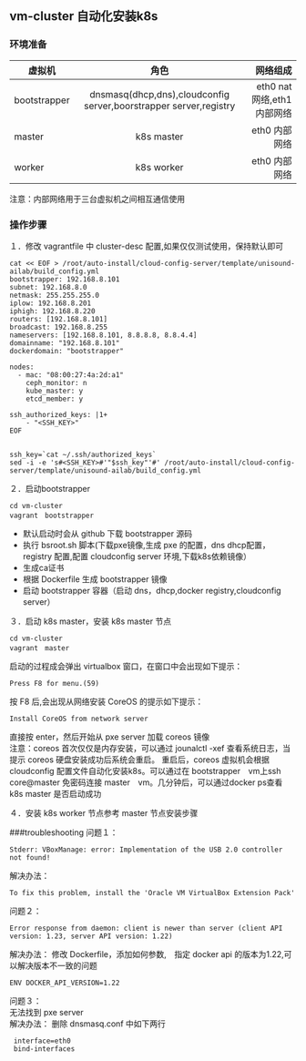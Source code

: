 ## vm-cluster 自动化安装k8s
### 环境准备

| 虚拟机        | 角色       　|网络组成　|
| ------------- |:-------------:| ----:|
| bootstrapper  | dnsmasq(dhcp,dns),cloudconfig server,boorstrapper server,registry|eth0 nat网络,eth1内部网络 |
| master        | k8s master      |eth0 内部网络|
| worker        | k8s worker     |eth0 内部网络|

注意：内部网络用于三台虚拟机之间相互通信使用

### 操作步骤

１．修改 vagrantfile 中 cluster-desc 配置,如果仅仅测试使用，保持默认即可
```
cat << EOF > /root/auto-install/cloud-config-server/template/unisound-ailab/build_config.yml 
bootstrapper: 192.168.8.101
subnet: 192.168.8.0
netmask: 255.255.255.0
iplow: 192.168.8.201
iphigh: 192.168.8.220
routers: [192.168.8.101]
broadcast: 192.168.8.255
nameservers: [192.168.8.101, 8.8.8.8, 8.8.4.4]
domainname: "192.168.8.101"
dockerdomain: "bootstrapper"

nodes:
  - mac: "08:00:27:4a:2d:a1"
    ceph_monitor: n
    kube_master: y
    etcd_member: y

ssh_authorized_keys: |1+
    - "<SSH_KEY>"
EOF


ssh_key=`cat ~/.ssh/authorized_keys` 
sed -i -e 's#<SSH_KEY>#'"$ssh_key"'#' /root/auto-install/cloud-config-server/template/unisound-ailab/build_config.yml

```

２．启动bootstrapper
```
cd vm-cluster
vagrant　bootstrapper
```
* 默认启动时会从 github 下载 bootstrapper 源码
* 执行 bsroot.sh 脚本(下载pxe镜像,生成 pxe 的配置，dns dhcp配置，registry 配置,配置 cloudconfig server 环境,下载k8s依赖镜像）
* 生成ca证书
* 根据 Dockerfile 生成 bootstrapper 镜像
* 启动 bootstrapper 容器（启动 dns，dhcp,docker registry,cloudconfig server）

３．启动 k8s master，安装 k8s master 节点
```
cd vm-cluster
vagrant　master
```
启动的过程成会弹出 virtualbox 窗口，在窗口中会出现如下提示：
```
Press F8 for menu.(59)
```
按 F8 后,会出现从网络安装 CoreOS 的提示如下提示：
```
Install CoreOS from network server
```
直接按 enter，然后开始从 pxe server 加载 coreos 镜像    
注意：coreos 首次仅仅是内存安装，可以通过 jounalctl -xef 查看系统日志，当提示 coreos 硬盘安装成功后系统会重启。
重启后，coreos 虚拟机会根据 cloudconfig 配置文件自动化安装k8s。可以通过在 bootstrapper　vm上ssh core@master 免密码连接 master　vm。几分钟后，可以通过docker ps查看 k8s master 是否启动成功
 
４．安装 k8s worker 节点参考 master 节点安装步骤

###troubleshooting
问题１：
```
Stderr: VBoxManage: error: Implementation of the USB 2.0 controller not found!
```
解决办法：
```
To fix this problem, install the 'Oracle VM VirtualBox Extension Pack'
```
问题２：
```
Error response from daemon: client is newer than server (client API version: 1.23, server API version: 1.22)
```
解决办法：
修改 Dockerfile，添加如何参数,　指定 docker api 的版本为1.22,可以解决版本不一致的问题
```
ENV DOCKER_API_VERSION=1.22
```
问题３：    
无法找到 pxe server    
解决办法：
删除 dnsmasq.conf 中如下两行
```
 interface=eth0
 bind-interfaces
```

